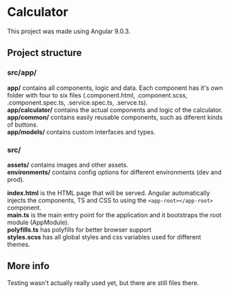 # Calculator

This project was made using Angular 9.0.3.

## Project structure

### src/app/

**app/** contains all components, logic and data. Each component has it's own folder with four to six files (.component.html, .component.scss, .component.spec.ts, .service.spec.ts, .servce.ts).  
**app/calculator/** contains the actual components and logic of the calculator.  
**app/common/** contains easily reusable components, such as diferent kinds of buttons.  
**app/models/** contains custom interfaces and types.  

### src/

**assets/** contains images and other assets.  
**environments/** contains config options for different environments (dev and prod).

**index.html** is the HTML page that will be served. Angular automatically injects the components, TS and CSS to using the `<app-root></app-root>` component.  
**main.ts** is the main entry point for the application and it bootstraps the root module (AppModule).  
**polyfills.ts** has polyfills for better browser support  
**styles.scss** has all global styles and css variables used for different themes.

## More info
Testing wasn't actually really used yet, but there are still files there.
